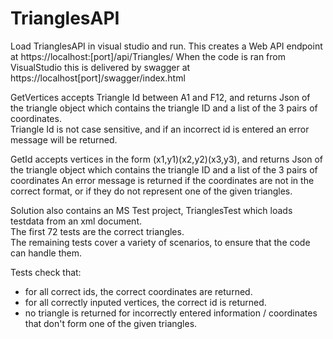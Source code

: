 # TrianglesAPI
Load TrianglesAPI in visual studio and run.  This creates a Web API endpoint at https://localhost:[port]/api/Triangles/
When the code is ran from VisualStudio this is delivered by swagger at https://localhost[port]/swagger/index.html

GetVertices accepts Triangle Id between A1 and F12, and returns Json of the triangle object which contains the triangle ID and a list of the 3 pairs of coordinates.  
Triangle Id is not case sensitive, and if an incorrect id is entered an error message will be returned.

GetId accepts vertices in the form (x1,y1)(x2,y2)(x3,y3), and returns Json of the triangle object which contains the triangle ID and a list of the 3 pairs of coordinates
An error message is returned if the coordinates are not in the correct format, or if they do not represent one of the given triangles.

Solution also contains an MS Test project, TrianglesTest which loads testdata from an xml document.  
The first 72 tests are the correct triangles.  
The remaining tests cover a variety of scenarios, to ensure that the code can handle them.

Tests check that:
 - for all correct ids, the correct coordinates are returned.
 - for all correctly inputed vertices, the correct id is returned.
 - no triangle is returned for incorrectly entered information / coordinates that don't form one of the given triangles.

